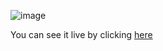 ![image](https://user-images.githubusercontent.com/85033184/171230461-8fbaa7fd-fde0-47b1-b20e-5759dc2ca44f.png)


You can see it live by clicking [here](https://frichieri-markdown-previewer.vercel.app/)
